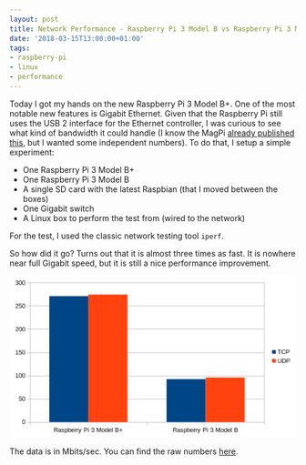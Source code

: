 ```yaml
---
layout: post
title: Network Performance - Raspberry Pi 3 Model B vs Raspberry Pi 3 Model B+
date: '2018-03-15T13:00:00+01:00'
tags:
- raspberry-pi
- linux
- performance
---
```


Today I got my hands on the new Raspberry Pi 3 Model B+. One of the most notable new features is Gigabit Ethernet. Given that the Raspberry Pi still uses the USB 2 interface for the Ethernet controller, I was curious to see what kind of bandwidth it could handle (I know the MagPi [already published this](https://www.raspberrypi.org/magpi/raspberry-pi-3-specs-benchmarks/), but I wanted some independent numbers). To do that, I setup a simple experiment:

 * One Raspberry Pi 3 Model B+
 * One Raspberry Pi 3 Model B
 * A single SD card with the latest Raspbian (that I moved between the boxes)
 * One Gigabit switch
 * A Linux box to perform the test from (wired to the network)

For the test, I used the classic network testing tool `iperf`. 

So how did it go? Turns out that it is almost three times as fast. It is nowhere near full Gigabit speed, but it is still a nice performance improvement.

![](/assets/pi3-vs-pi3+.png)

The data is in Mbits/sec. You can find the raw numbers [here](https://gist.github.com/vpetersson/d6daa360bb207142faf6c555ff84b17f).
